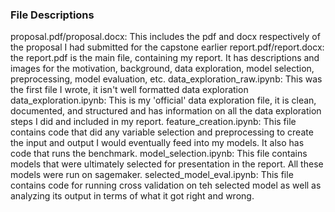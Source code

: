 ### File Descriptions
proposal.pdf/proposal.docx: This includes the pdf and docx respectively of the proposal I had submitted for the capstone earlier
report.pdf/report.docx: the report.pdf is the main file, containing my report. It has descriptions and images for the motivation, background, data exploration, model selection, preprocessing, model evaluation, etc.
data_exploration_raw.ipynb: This was the first file I wrote, it isn't well formatted data exploration
data_exploration.ipynb: This is my 'official' data exploration file, it is clean, documented, and structured and has information on all the data exploration steps I did and included in my report. 
feature_creation.ipynb: This file contains code that did any variable selection and preprocessing to create the input and output I would eventually feed into my models. It also has code that runs the benchmark. 
model_selection.ipynb: This file contains models that were ultimately selected for presentation in the report. All these models were run on sagemaker.
selected_model_eval.ipynb: This file contains code for running cross validation on teh selected model as well as analyzing its output in terms of what it got right and wrong.
